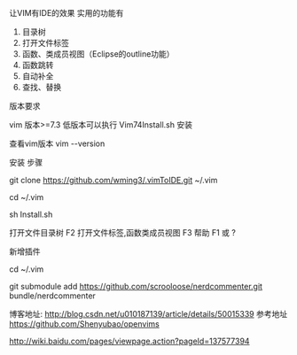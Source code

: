 让VIM有IDE的效果 实用的功能有

1. 目录树
2. 打开文件标签
3. 函数、类成员视图（Eclipse的outline功能）
4. 函数跳转
5. 自动补全
6. 查找、替换

版本要求

vim 版本>=7.3 低版本可以执行 Vim74Install.sh 安装

查看vim版本  vim --version

安装 步骤

git clone https://github.com/wming3/.vimToIDE.git  ~/.vim

cd ~/.vim

sh Install.sh


打开文件目录树   F2
打开文件标签,函数类成员视图  F3
帮助  F1 或 ?



新增插件

cd ~/.vim

git submodule add https://github.com/scrooloose/nerdcommenter.git bundle/nerdcommenter

博客地址: http://blog.csdn.net/u010187139/article/details/50015339
参考地址 https://github.com/Shenyubao/openvims

http://wiki.baidu.com/pages/viewpage.action?pageId=137577394
